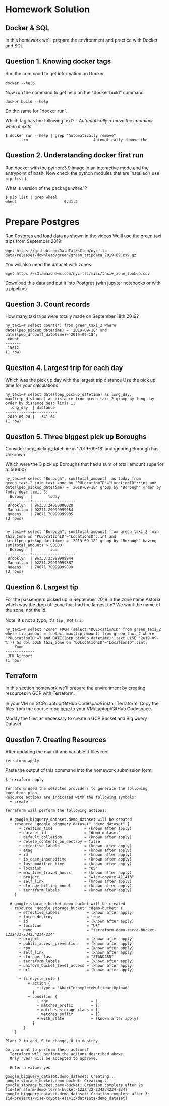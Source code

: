 # Homework Solution

## Docker & SQL

In this homework we'll prepare the environment 
and practice with Docker and SQL


## Question 1. Knowing docker tags

Run the command to get information on Docker 

```docker --help```

Now run the command to get help on the "docker build" command:

```docker build --help```

Do the same for "docker run".

Which tag has the following text? - *Automatically remove the container when it exits* 

```
$ docker run --help | grep "Automatically remove"
      --rm                             Automatically remove the
```


## Question 2. Understanding docker first run 

Run docker with the python:3.9 image in an interactive mode and the entrypoint of bash.
Now check the python modules that are installed ( use ```pip list``` ). 

What is version of the package *wheel* ?

```
$ pip list | grep wheel
wheel                     0.41.2
```


# Prepare Postgres

Run Postgres and load data as shown in the videos
We'll use the green taxi trips from September 2019:

```wget https://github.com/DataTalksClub/nyc-tlc-data/releases/download/green/green_tripdata_2019-09.csv.gz```

You will also need the dataset with zones:

```wget https://s3.amazonaws.com/nyc-tlc/misc/taxi+_zone_lookup.csv```

Download this data and put it into Postgres (with jupyter notebooks or with a pipeline)


## Question 3. Count records 

How many taxi trips were totally made on September 18th 2019?

```
ny_taxi=# select count(*) from green_taxi_2 where date(lpep_pickup_datetime) = '2019-09-18' and date(lpep_dropoff_datetime)='2019-09-18';
 count 
-------
 15612
(1 row)
```

## Question 4. Largest trip for each day

Which was the pick up day with the largest trip distance
Use the pick up time for your calculations.

```
ny_taxi=# select date(lpep_pickup_datetime) as long_day, max(trip_distance) as distance from green_taxi_2 group by long_day order by distance desc limit 1;
  long_day  | distance 
------------+----------
 2019-09-26 |   341.64
(1 row)
```


## Question 5. Three biggest pick up Boroughs

Consider lpep_pickup_datetime in '2019-09-18' and ignoring Borough has Unknown

Which were the 3 pick up Boroughs that had a sum of total_amount superior to 50000?
 
```
ny_taxi=# select "Borough", sum(total_amount)  as today from green_taxi_2 join taxi_zone on "PULocationID"="LocationID"::int and date(lpep_pickup_datetime) = '2019-09-18' group by "Borough" order by today desc limit 3;
  Borough  |       today       
-----------+-------------------
 Brooklyn  | 96333.24000000028
 Manhattan | 92271.29999999984
 Queens    | 78671.70999999935
(3 rows)


ny_taxi=# select "Borough", sum(total_amount) from green_taxi_2 join taxi_zone on "PULocationID"="LocationID"::int and date(lpep_pickup_datetime) = '2019-09-18' group by "Borough" having sum(total_amount) > 50000;
  Borough  |        sum        
-----------+-------------------
 Brooklyn  | 96333.23999999944
 Manhattan | 92271.29999999887
 Queens    | 78671.70999999899
(3 rows)
```


## Question 6. Largest tip

For the passengers picked up in September 2019 in the zone name Astoria which was the drop off zone that had the largest tip?
We want the name of the zone, not the id.

Note: it's not a typo, it's `tip` , not `trip`

```
ny_taxi=# select "Zone" FROM (select "DOLocationID" from green_taxi_2 where tip_amount = (select max(tip_amount) from green_taxi_2 where "PULocationID"=7 and DATE(lpep_pickup_datetime)::text LIKE '2019-09-%')) as dol JOIN taxi_zone on "DOLocationID"="LocationID"::int;
    Zone     
-------------
 JFK Airport
(1 row)
```


## Terraform

In this section homework we'll prepare the environment by creating resources in GCP with Terraform.

In your VM on GCP/Laptop/GitHub Codespace install Terraform. 
Copy the files from the course repo
[here](https://github.com/DataTalksClub/data-engineering-zoomcamp/tree/main/01-docker-terraform/1_terraform_gcp/terraform) to your VM/Laptop/GitHub Codespace.

Modify the files as necessary to create a GCP Bucket and Big Query Dataset.


## Question 7. Creating Resources

After updating the main.tf and variable.tf files run:

```
terraform apply
```

Paste the output of this command into the homework submission form.

```
$ terraform apply

Terraform used the selected providers to generate the following execution plan.
Resource actions are indicated with the following symbols:
  + create

Terraform will perform the following actions:

  # google_bigquery_dataset.demo_dataset will be created
  + resource "google_bigquery_dataset" "demo_dataset" {
      + creation_time              = (known after apply)
      + dataset_id                 = "demo_dataset"
      + default_collation          = (known after apply)
      + delete_contents_on_destroy = false
      + effective_labels           = (known after apply)
      + etag                       = (known after apply)
      + id                         = (known after apply)
      + is_case_insensitive        = (known after apply)
      + last_modified_time         = (known after apply)
      + location                   = "US"
      + max_time_travel_hours      = (known after apply)
      + project                    = "wise-coyote-411413"
      + self_link                  = (known after apply)
      + storage_billing_model      = (known after apply)
      + terraform_labels           = (known after apply)
    }

  # google_storage_bucket.demo-bucket will be created
  + resource "google_storage_bucket" "demo-bucket" {
      + effective_labels            = (known after apply)
      + force_destroy               = true
      + id                          = (known after apply)
      + location                    = "US"
      + name                        = "terraform-demo-terra-bucket-1232432-234234234-234"
      + project                     = (known after apply)
      + public_access_prevention    = (known after apply)
      + rpo                         = (known after apply)
      + self_link                   = (known after apply)
      + storage_class               = "STANDARD"
      + terraform_labels            = (known after apply)
      + uniform_bucket_level_access = (known after apply)
      + url                         = (known after apply)

      + lifecycle_rule {
          + action {
              + type = "AbortIncompleteMultipartUpload"
            }
          + condition {
              + age                   = 1
              + matches_prefix        = []
              + matches_storage_class = []
              + matches_suffix        = []
              + with_state            = (known after apply)
            }
        }
    }

Plan: 2 to add, 0 to change, 0 to destroy.

Do you want to perform these actions?
  Terraform will perform the actions described above.
  Only 'yes' will be accepted to approve.

  Enter a value: yes

google_bigquery_dataset.demo_dataset: Creating...
google_storage_bucket.demo-bucket: Creating...
google_storage_bucket.demo-bucket: Creation complete after 2s [id=terraform-demo-terra-bucket-1232432-234234234-234]
google_bigquery_dataset.demo_dataset: Creation complete after 3s [id=projects/wise-coyote-411413/datasets/demo_dataset]

```